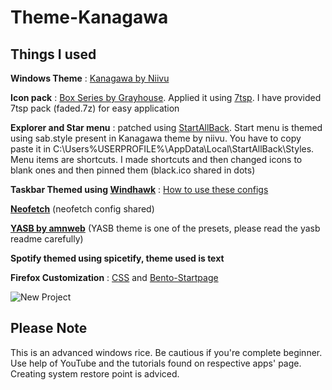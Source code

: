 # Theme-Kanagawa
## Things I used
**Windows Theme** : [Kanagawa by Niivu](https://www.deviantart.com/niivu/art/Kanagawa-for-Windows-11-1021605687)

**Icon pack** : [Box Series by Grayhouse](https://www.deviantart.com/grayhouse/art/bOx-serie4-1A-921774432). Applied it using [7tsp](https://www.deviantart.com/devillnside/art/7TSP-GUI-2019-Edition-804769422). I have provided 7tsp pack (faded.7z) for easy application

**Explorer and Star menu** : patched using [StartAllBack](https://www.startallback.com/). Start menu is themed using sab.style present in Kanagawa theme by niivu. You have to copy paste it in C:\Users\%USERPROFILE%\AppData\Local\StartAllBack\Styles. Menu items are shortcuts. I made shortcuts and then changed icons to blank ones and then pinned them (black.ico shared in dots)

**Taskbar Themed using [Windhawk](https://windhawk.net/)** : [How to use these configs](https://github.com/Legend0804/Work-Theme/blob/main/Windhawk%20Configs/How%20to%20use%20these%20scripts)

**[Neofetch](https://github.com/dylanaraps/neofetch)** (neofetch config shared)

**[YASB by amnweb](https://github.com/amnweb/yasb)** (YASB theme is one of the presets, please read the yasb readme carefully)

**Spotify themed using spicetify, theme used is text**

**Firefox Customization** : [CSS](https://github.com/FawazBinSaleem/FireFoxOneLinerCSS) and [Bento-Startpage](https://github.com/migueravila/Bento)

![New Project](https://github.com/user-attachments/assets/bac9a630-28db-4694-bf7b-4d4e7ee64672)

## Please Note
This is an advanced windows rice. Be cautious if you're complete beginner. Use help of YouTube and the tutorials found on respective apps' page. Creating system restore point is adviced.
